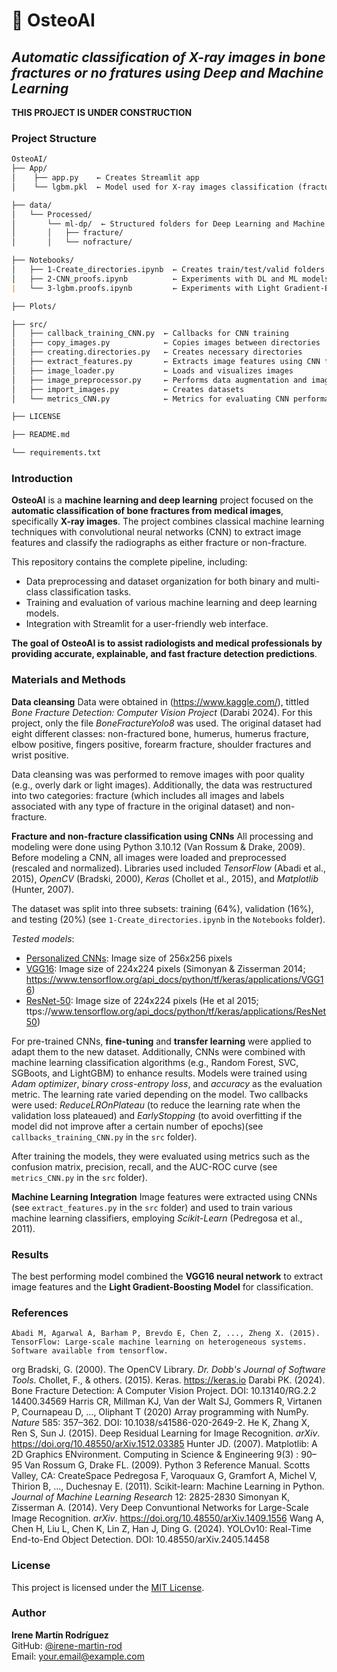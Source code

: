 # 🦴 **OsteoAI**  
## *Automatic classification of X-ray images in bone fractures or no fratures using Deep and Machine Learning*  

**THIS PROJECT IS UNDER CONSTRUCTION**

### **Project Structure**

``` markdown
OsteoAI/
├── App/
│    ├── app.py    ← Creates Streamlit app
│    └── lgbm.pkl  ← Model used for X-ray images classification (fracture vs non-fracture)

├── data/
│   └── Processed/
│       └── ml-dp/  ← Structured folders for Deep Learning and Machine Learning models
│       │   ├── fracture/
│       │   └── nofracture/

├── Notebooks/
│   ├── 1-Create_directories.ipynb  ← Creates train/test/valid folders inside /ml-dp/
│   ├── 2-CNN_proofs.ipynb          ← Experiments with DL and ML models
|   └── 3-lgbm.proofs.ipynb         ← Experiments with Light Gradient-Boosting Model

├── Plots/

├── src/
│   ├── callback_training_CNN.py  ← Callbacks for CNN training
│   ├── copy_images.py            ← Copies images between directories
│   ├── creating.directories.py   ← Creates necessary directories
│   ├── extract_features.py       ← Extracts image features using CNN for ML model training
│   ├── image_loader.py           ← Loads and visualizes images
│   ├── image_preprocessor.py     ← Performs data augmentation and image normalization
│   ├── import_images.py          ← Creates datasets
│   └── metrics_CNN.py            ← Metrics for evaluating CNN performance (accuracy, loss, confusion matrix, AUC-ROC curve)

├── LICENSE

├── README.md

└── requirements.txt
```

### **Introduction**

**OsteoAI** is a **machine learning and deep learning** project focused on the **automatic classification of bone fractures from medical images**, specifically **X-ray images**. The project combines classical machine learning techniques with convolutional neural networks (CNN) to extract image features and classify the radiographs as either fracture or non-fracture.

This repository contains the complete pipeline, including:
- Data preprocessing and dataset organization for both binary and multi-class classification tasks.
- Training and evaluation of various machine learning and deep learning models.
- Integration with Streamlit for a user-friendly web interface.

**The goal of OsteoAI is to assist radiologists and medical professionals by providing accurate, explainable, and fast fracture detection predictions**.


### **Materials and Methods**
**Data cleansing**
Data were obtained in (https://www.kaggle.com/), tittled *Bone Fracture Detection: Computer Vision Project* (Darabi 2024). For this project, only the file *BoneFractureYolo8* was used. The original dataset had eight different classes: non-fractured bone, humerus, humerus fracture, elbow positive, fingers positive, forearm fracture, shoulder fractures and wrist positive. 

Data cleansing was was performed to remove images with poor quality (e.g., overly dark or light images). Additionally, the data was restructured into two categories: fracture (which includes all images and labels associated with any type of fracture in the original dataset) and non-fracture.

**Fracture and non-fracture classification using CNNs**
All processing and modeling were done using Python 3.10.12 (Van Rossum & Drake, 2009). Before modeling a CNN, all images were loaded and preprocessed (rescaled and normalized). Libraries used included *TensorFlow* (Abadi et al., 2015), *OpenCV* (Bradski, 2000), *Keras* (Chollet et al., 2015), and *Matplotlib* (Hunter, 2007).

The dataset was split into three subsets: training (64%), validation (16%), and testing (20%) (see `1-Create_directories.ipynb` in the `Notebooks` folder).

*Tested models*:
- <u>Personalized CNNs</u>: Image size of 256x256 pixels
- <u>VGG16</u>: Image size of 224x224 pixels (Simonyan & Zisserman 2014; https://www.tensorflow.org/api_docs/python/tf/keras/applications/VGG16)
- <u>ResNet-50</u>: Image size of 224x224 pixels (He et al 2015; ttps://www.tensorflow.org/api_docs/python/tf/keras/applications/ResNet50)


For pre-trained CNNs, **fine-tuning** and **transfer learning** were applied to adapt them to the new dataset. Additionally, CNNs were combined with machine learning classification algorithms (e.g., Random Forest, SVC, SGBoots, and LightGBM) to enhance results.  Models were trained using *Adam optimizer*, *binary cross-entropy loss*, and *accuracy* as the evaluation metric. The learning rate varied depending on the model. Two callbacks were used: *ReduceLROnPlateau* (to reduce the learning rate when the validation loss plateaued) and *EarlyStopping* (to avoid overfitting if the model did not improve after a certain number of epochs)(see `callbacks_training_CNN.py` in the `src` folder).

After training the models, they were evaluated using metrics such as the confusion matrix, precision, recall, and the AUC-ROC curve (see `metrics_CNN.py` in the `src` folder).

**Machine Learning Integration**
Image features were extracted using CNNs (see `extract_features.py` in the `src` folder) and used to train various machine learning classifiers, employing *Scikit-Learn* (Pedregosa et al., 2011).

### **Results**
The best performing model combined the **VGG16 neural network** to extract image features and the **Light Gradient-Boosting Model** for classification.

### **References**
    Abadi M, Agarwal A, Barham P, Brevdo E, Chen Z, ..., Zheng X. (2015). TensorFlow: Large-scale machine learning on heterogeneous systems. Software available from tensorflow.
org
    Bradski, G. (2000). The OpenCV Library. *Dr. Dobb's Journal of Software Tools*.
    Chollet, F., & others. (2015). Keras. https://keras.io
    Darabi PK. (2024). Bone Fracture Detection: A Computer Vision Project. DOI: 10.13140/RG.2.2 
14400.34569
    Harris CR, Millman KJ, Van der Walt SJ, Gommers R, Virtanen P, Cournapeau D, ..., Oliphant T
(2020) Array programming with NumPy. *Nature* 585: 357–362. DOI: 10.1038/s41586-020-2649-2. 
    He K, Zhang X, Ren S, Sun J. (2015). Deep Residual Learning for Image Recognition. *arXiv*. https://doi.org/10.48550/arXiv.1512.03385
    Hunter JD. (2007). Matplotlib: A 2D Graphics ENvironment. Computing in Science & Engineering 9(3)
: 90–95 Van Rossum G, Drake FL. (2009). Python 3 Reference Manual. Scotts Valley, CA: CreateSpace
    Pedregosa F, Varoquaux G, Gramfort A, Michel V, Thirion B, ..., Duchesnay E. (2011). Scikit-learn: Machine Learning in Python. *Journal of Machine Learning Research* 12:
2825-2830
    Simonyan K, Zisserman A. (2014). Very Deep Convuntional Networks for Large-Scale Image Recognition. *arXiv*. https://doi.org/10.48550/arXiv.1409.1556
    Wang A, Chen H, Liu L, Chen K, Lin Z, Han J, Ding G. (2024). YOLOv10: Real-Time End-to-End 
Object Detection. DOI: 10.48550/arXiv.2405.14458


### **License**

This project is licensed under the [MIT License](./LICENSE).

### **Author**

**Irene Martín Rodríguez**  
GitHub: [@irene-martin-rod](https://github.com/irene-martin-rod)  
Email: your.email@example.com